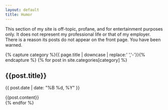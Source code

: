 ```yaml
---
layout: default
title: Humor
---
```


<p class='warning'>
This section of my site is off-topic, profane, and for entertainment purposes only. It does not represent my professional life or that of my employer. There is a reason its posts do not appear on the front page. You have been warned.
</p>


{% capture category %}{{ page.title | downcase | replace:' ','-'}}{% endcapture %}
{% for post in site.categories[category] %}
<article>
  <h1 class="title">{{post.title}}</h1>
  <p class="date">{{ post.date | date: "%B %d, %Y" }}</p>
  {{post.content}}
</article>
{% endfor %}

